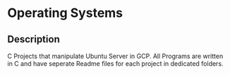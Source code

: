# Operating Systems

## Description
C Projects that manipulate Ubuntu Server in GCP. All Programs are written  
in C and have seperate Readme files for each project in dedicated folders. 
